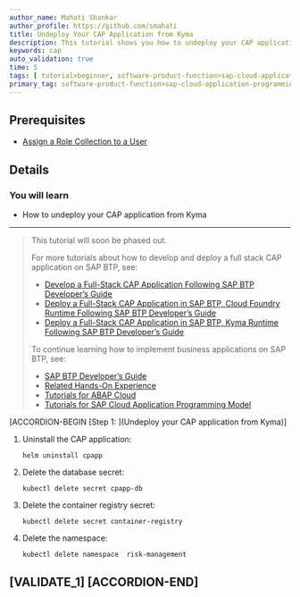 ```yaml
---
author_name: Mahati Shankar
author_profile: https://github.com/smahati
title: Undeploy Your CAP Application from Kyma
description: This tutorial shows you how to undeploy your CAP application from Kyma.
keywords: cap
auto_validation: true
time: 5
tags: [ tutorial>beginner, software-product-function>sap-cloud-application-programming-model, programming-tool>node-js, software-product>sap-business-technology-platform, software-product>sap-btp\\, kyma-runtime, software-product>sap-fiori]
primary_tag: software-product-function>sap-cloud-application-programming-model
---
```


## Prerequisites
 - [Assign a Role Collection to a User](btp-app-kyma-role-assignment)


## Details
### You will learn
 - How to undeploy your CAP application from Kyma


---
> This tutorial will soon be phased out. 
> 
> For more tutorials about how to develop and deploy a full stack CAP application on SAP BTP, see:
>
> - [Develop a Full-Stack CAP Application Following SAP BTP Developer’s Guide](https://developers.sap.com/group.cap-application-full-stack.html)
> - [Deploy a Full-Stack CAP Application in SAP BTP, Cloud Foundry Runtime Following SAP BTP Developer’s Guide](https://developers.sap.com/group.deploy-full-stack-cap-application.html)
> - [Deploy a Full-Stack CAP Application in SAP BTP, Kyma Runtime Following SAP BTP Developer’s Guide](https://developers.sap.com/group.deploy-full-stack-cap-kyma-runtime.html)
>
> To continue learning how to implement business applications on SAP BTP, see:
>
> - [SAP BTP Developer’s Guide](https://help.sap.com/docs/btp/btp-developers-guide/what-is-btp-developers-guide?version=Cloud&locale=en-US)
> - [Related Hands-On Experience](https://help.sap.com/docs/btp/btp-developers-guide/related-hands-on-experience?version=Cloud&locale=en-US)
> - [Tutorials for ABAP Cloud](https://help.sap.com/docs/btp/btp-developers-guide/tutorials-for-abap-cloud?version=Cloud&locale=en-US)
> - [Tutorials for SAP Cloud Application Programming Model](https://help.sap.com/docs/btp/btp-developers-guide/tutorials-for-sap-cloud-application-programming-model?version=Cloud&locale=en-US)

[ACCORDION-BEGIN [Step 1: ](Undeploy your CAP application from Kyma)]
1. Uninstall the CAP application:

    ```Shell/Bash
    helm uninstall cpapp
    ```

2. Delete the database secret:

    ```Shell/Bash
    kubectl delete secret cpapp-db
    ```

3. Delete the container registry secret:

    ```Shell/Bash
    kubectl delete secret container-registry
    ```

4. Delete the namespace:

    ```Shell/Bash
    kubectl delete namespace  risk-management
    ```

[VALIDATE_1]
[ACCORDION-END]
---